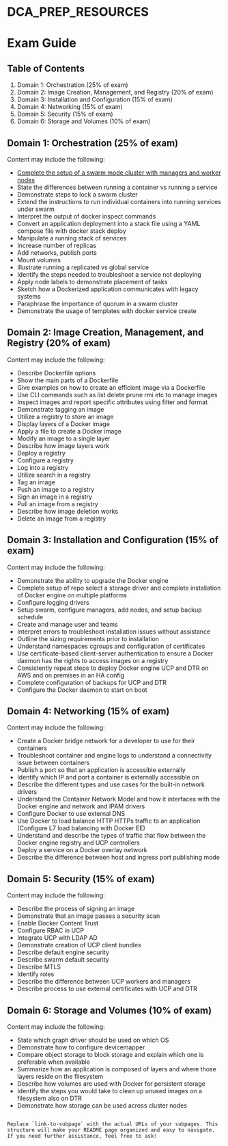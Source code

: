 # DCA_PREP_RESOURCES

# Exam Guide

## Table of Contents
1. Domain 1: Orchestration (25% of exam)
2. Domain 2: Image Creation, Management, and Registry (20% of exam)
3. Domain 3: Installation and Configuration (15% of exam)
4. Domain 4: Networking (15% of exam)
5. Domain 5: Security (15% of exam)
6. Domain 6: Storage and Volumes (10% of exam)

## Domain 1: Orchestration (25% of exam)
Content may include the following:
- [Complete the setup of a swarm mode cluster with managers and worker nodes](DCA_PREP_RESOURCES/Domain_1_Orchestration/Complete_the_setup_of_a_swarm_mode_cluster_with_managers_and_worker_nodes.md)
- State the differences between running a container vs running a service
- Demonstrate steps to lock a swarm cluster
- Extend the instructions to run individual containers into running services under swarm
- Interpret the output of docker inspect commands
- Convert an application deployment into a stack file using a YAML compose file with docker stack deploy
- Manipulate a running stack of services
- Increase number of replicas
- Add networks, publish ports
- Mount volumes
- Illustrate running a replicated vs global service
- Identify the steps needed to troubleshoot a service not deploying
- Apply node labels to demonstrate placement of tasks
- Sketch how a Dockerized application communicates with legacy systems
- Paraphrase the importance of quorum in a swarm cluster
- Demonstrate the usage of templates with docker service create

## Domain 2: Image Creation, Management, and Registry (20% of exam)
Content may include the following:
- Describe Dockerfile options
- Show the main parts of a Dockerfile
- Give examples on how to create an efficient image via a Dockerfile
- Use CLI commands such as list delete prune rmi etc to manage images
- Inspect images and report specific attributes using filter and format
- Demonstrate tagging an image
- Utilize a registry to store an image
- Display layers of a Docker image
- Apply a file to create a Docker image
- Modify an image to a single layer
- Describe how image layers work
- Deploy a registry
- Configure a registry
- Log into a registry
- Utilize search in a registry
- Tag an image
- Push an image to a registry
- Sign an image in a registry
- Pull an image from a registry
- Describe how image deletion works
- Delete an image from a registry

## Domain 3: Installation and Configuration (15% of exam)
Content may include the following:
- Demonstrate the ability to upgrade the Docker engine
- Complete setup of repo select a storage driver and complete installation of Docker engine on multiple platforms
- Configure logging drivers
- Setup swarm, configure managers, add nodes, and setup backup schedule
- Create and manage user and teams
- Interpret errors to troubleshoot installation issues without assistance
- Outline the sizing requirements prior to installation
- Understand namespaces cgroups and configuration of certificates
- Use certificate-based client-server authentication to ensure a Docker daemon has the rights to access images on a registry
- Consistently repeat steps to deploy Docker engine UCP and DTR on AWS and on premises in an HA config
- Complete configuration of backups for UCP and DTR
- Configure the Docker daemon to start on boot

## Domain 4: Networking (15% of exam)
Content may include the following:
- Create a Docker bridge network for a developer to use for their containers
- Troubleshoot container and engine logs to understand a connectivity issue between containers
- Publish a port so that an application is accessible externally
- Identify which IP and port a container is externally accessible on
- Describe the different types and use cases for the built-in network drivers
- Understand the Container Network Model and how it interfaces with the Docker engine and network and IPAM drivers
- Configure Docker to use external DNS
- Use Docker to load balance HTTP HTTPs traffic to an application (Configure L7 load balancing with Docker EE)
- Understand and describe the types of traffic that flow between the Docker engine registry and UCP controllers
- Deploy a service on a Docker overlay network
- Describe the difference between host and ingress port publishing mode

## Domain 5: Security (15% of exam)
Content may include the following:
- Describe the process of signing an image
- Demonstrate that an image passes a security scan
- Enable Docker Content Trust
- Configure RBAC in UCP
- Integrate UCP with LDAP AD
- Demonstrate creation of UCP client bundles
- Describe default engine security
- Describe swarm default security
- Describe MTLS
- Identify roles
- Describe the difference between UCP workers and managers
- Describe process to use external certificates with UCP and DTR

## Domain 6: Storage and Volumes (10% of exam)
Content may include the following:
- State which graph driver should be used on which OS
- Demonstrate how to configure devicemapper
- Compare object storage to block storage and explain which one is preferable when available
- Summarize how an application is composed of layers and where those layers reside on the filesystem
- Describe how volumes are used with Docker for persistent storage
- Identify the steps you would take to clean up unused images on a filesystem also on DTR
- Demonstrate how storage can be used across cluster nodes
```

Replace `link-to-subpage` with the actual URLs of your subpages. This structure will make your README page organized and easy to navigate. If you need further assistance, feel free to ask!
